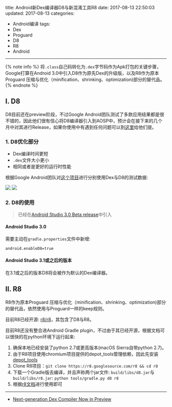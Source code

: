 title: Android新Dex编译器D8与新混淆工具R8
date: 2017-08-13 22:50:03
updated: 2017-08-13
categories:
- Android编译
tags:
- Dex
- Proguard
- D8
- R8
- Android


---

{% note info %} 将`.class`自己码转化为`.dex`字节码作为Apk打包的关键步骤，Google打算在Android 3.0中引入D8作为原先Dex的升级版，以及R8作为原本Proguard 压缩与优化（minification、shrinking、optimization)部分的替代品。{% endnote %}

<!-- more -->

## I. D8

D8目前还在preview阶段，不过Google Android团队测试了多款应用结果都是很不错的，因此他们很有信心将D8编译器引入到AOSP中，预计会在接下来的几个月中对其进行Release，如果你使用中有遇到任何问题可以到[这里](https://issuetracker.google.com/issues/new?component=317603&template=1018721)给他们提。

### 1. D8优化部分

- Dex编译时间更短
- `.dex`文件大小更小
- 相同或者是更好的运行时性能

根据Google Android团队对[这个项目](https://github.com/jmslau/perf-android-large/tree/android-30)进行分别使用Dex与D8的测试数据:

![](/img/d8-r8-1.png)
![](/img/d8-r8-2.png)


### 2. D8的使用

> 已经在[Android Studio 3.0 Beta release](https://developer.android.com/studio/preview/index.html)中引入

#### Android Studio 3.0

需要主动在`gradle.properties`文件中新增:

```
android.enableD8=true
```

#### Android Studio 3.1或之后的版本

在3.1或之后的版本D8将会被作为默认的Dex编译器。


## II. R8

R8作为原本Proguard 压缩与优化（minification、shrinking、optimization)部分的替代品，依然使用与Proguard一样的keep规则。

目前R8已经开源: [r8/r8](https://r8.googlesource.com/r8)，其包含了D8与R8。

目前R8还没有整合进Android Gradle plugin，不过由于其已经开源，根据文档可以很快的在python环境下运行起来:

1. 确保本地已经安装了python 2.7或更高版本(macOS Sierra自带python 2.7)。
2. 由于R8项目使用chromium项目提供的depot_tools管理依赖，因此先安装[depot_tools](https://www.chromium.org/developers/how-tos/install-depot-tools)
3. Clone R8项目：`git clone https://r8.googlesource.com/r8 && cd r8`
4. 下载一个Gradle版去编译，并且声称两个jar文件: `build/libs/d8.jar`与`build/libs/r8.jar`: `python tools/gradle.py d8 r8`
5. 根据[r8文档](https://r8.googlesource.com/r8)进行使用即可

---

- [Next-generation Dex Compiler Now in Preview](https://android-developers.googleblog.com/2017/08/next-generation-dex-compiler-now-in.html)